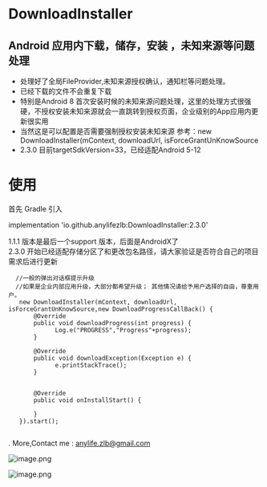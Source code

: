 # DownloadInstaller

## Android 应用内下载，储存，安装 ，未知来源等问题处理

- 处理好了全局FileProvider,未知来源授权确认，通知栏等问题处理。
- 已经下载的文件不会重复下载
- 特别是Android 8 首次安装时候的未知来源问题处理，这里的处理方式很强硬，不授权安装未知来源就会一直跳转到授权页面，企业级别的App应用内更新很实用
- 当然这是可以配置是否需要强制授权安装未知来源 参考：new DownloadInstaller(mContext, downloadUrl, isForceGrantUnKnowSource
- 2.3.0 目前targetSdkVersion=33，已经适配Android 5-12 


# 使用 

  首先 Gradle 引入


  implementation 'io.github.anylifezlb:DownloadInstaller:2.3.0'

  1.1.1 版本是最后一个support 版本，后面是AndroidX了   
  2.3.0 开始已经适配存储分区了和更改包名路径，请大家验证是否符合自己的项目需求后进行更新
 
  ```
    //一般的弹出对话框提示升级
    //如果是企业内部应用升级，大部分都希望升级； 其他情况请给予用户选择的自由，尊重用户。
     new DownloadInstaller(mContext, downloadUrl, isForceGrantUnKnowSource,new DownloadProgressCallBack() {
         @Override
         public void downloadProgress(int progress) {
               Log.e("PROGRESS","Progress"+progress);
         }
    
         @Override
         public void downloadException(Exception e) {
               e.printStackTrace();
         }
    

         @Override
         public void onInstallStart() {
    
         }
     }).start();
     
  ```
 
 
 .
 More,Contact me : anylife.zlb@gmail.com

![image.png](https://p1-juejin.byteimg.com/tos-cn-i-k3u1fbpfcp/eea4a4996e1f4d6e81975754e20219eb~tplv-k3u1fbpfcp-watermark.image?)

![image.png](https://upload-images.jianshu.io/upload_images/2376786-88bc9e308207e1e9.png?imageMogr2/auto-orient/strip%7CimageView2/2/w/1240)
